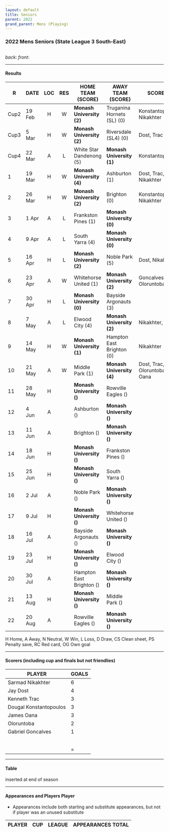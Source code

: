 ```yaml
---
layout: default
title: Seniors
parent: 2022
grand_parent: Mens (Playing)
---
```


### 2022 Mens Seniors (State League 3 South-East)

![]()

_back_: 
_front_: 

------------------------

#### Results

| R    | DATE   | LOC | RES | HOME TEAM (SCORE)         | AWAY TEAM (SCORE)          | SCORERS                        | OTHER                       |
|------|--------|:---:|:---:|---------------------------|----------------------------|--------------------------------|-----------------------------|
| Cup2 | 19 Feb |  H  |  W  | **Monash University (2)** | Truganina Hornets (SL) (0) | Konstantopoulos, Nikakhter     | Verrios (CS)                |
| Cup3 | 5 Mar  |  H  |  W  | **Monash University (2)** | Riversdale (SL4) (0)       | Dost, Trac                     | Verrios (CS)                |
| Cup4 | 22 Mar |  A  |  L  | White Star Dandenong (5)  | **Monash University (1)**  | Konstantopoulos                |                             |
| 1    | 19 Mar |  H  |  W  | **Monash University (4)** | Ashburton (1)              | Dost, Trac, Oana, Nikakhter    |                             |
| 2    | 26 Mar |  H  |  W  | **Monash University (2)** | Brighton (0)               | Konstantopoulos, Nikakhter     | Narayanan (CS)              |
| 3    | 1 Apr  |  A  |  L  | Frankston Pines (1)       | **Monash University (0)**  |                                |                             |
| 4    | 9 Apr  |  A  |  L  | South Yarra (4)           | **Monash University (0)**  |                                |                             |
| 5    | 16 Apr |  H  |  L  | **Monash University (2)** | Noble Park (5)             | Dost, Nikakhter                |                             |
| 6    | 23 Apr |  A  |  W  | Whitehorse United (1)     | **Monash University (2)**  | Goncalves, Oloruntoba          | Gowdanakunte (RC)           |
| 7    | 30 Apr |  H  |  L  | **Monash University (0)** | Bayside Argonauts (3)      |                                |                             |
| 8    | 7 May  |  A  |  L  | Elwood City (4)           | **Monash University (2)**  | Nikakhter, Oana                | Oloruntoba (RC)             |
| 9    | 14 May |  H  |  W  | **Monash University (1)** | Hampton East Brighton (0)  | Nikakhter                      | Verrios (CS), Mizusawa (RC) |
| 10   | 21 May |  A  |  W  | Middle Park (1)           | **Monash University (4)**  | Dost, Trac, Oloruntoba, Oana   |                             |
| 11   | 28 May |  H  |     | **Monash University ()**  | Rowville Eagles ()         |                                |                             |
| 12   | 4 Jun  |  A  |     | Ashburton ()              | **Monash University ()**   |                                |                             |
| 13   | 11 Jun |  A  |     | Brighton ()               | **Monash University ()**   |                                |                             |
| 14   | 18 Jun |  H  |     | **Monash University ()**  | Frankston Pines ()         |                                |                             |
| 15   | 25 Jun |  H  |     | **Monash University ()**  | South Yarra ()             |                                |                             |
| 16   | 2 Jul  |  A  |     | Noble Park ()             | **Monash University ()**   |                                |                             |
| 17   | 9 Jul  |  H  |     | **Monash University ()**  | Whitehorse United ()       |                                |                             |
| 18   | 16 Jul |  A  |     | Bayside Argonauts ()      | **Monash University ()**   |                                |                             |
| 19   | 23 Jul |  H  |     | **Monash University ()**  | Elwood City ()             |                                |                             |
| 20   | 30 Jul |  A  |     | Hampton East Brighton ()  | **Monash University ()**   |                                |                             |
| 21   | 13 Aug |  H  |     | **Monash University ()**  | Middle Park ()             |                                |                             |
| 22   | 20 Aug |  A  |     | Rowville Eagles ()        | **Monash University ()**   |                                |                             |

H Home, A Away, N Neutral, W Win, L Loss, D Draw, CS Clean sheet, PS Penalty save, RC Red card, OG Own goal 

------------------------

#### Scorers (including cup and finals but not friendlies)

| PLAYER                 | GOALS |
|------------------------|-------|
| Sarmad Nikakhter       | 6     |
| Jay Dost               | 4     |
| Kenneth Trac           | 3     |
| Dougal Konstantopoulos | 3     |
| James Oana             | 3     |
| Oloruntoba             | 2     |
| Gabriel Goncalves      | 1     |
|                        |       |
|                        |       |
|                        |       |
|                        |       |
|                        |       |
|                        | =     |

------------------------

#### Table

inserted at end of season

------------------------

#### Appearances and Players Player 

* Appearances include both starting and substitute appearances, but not if player was an unused substitute

| PLAYER                 | CUP | LEAGUE | APPEARANCES TOTAL | 
|------------------------|-----|--------|-------------------|
